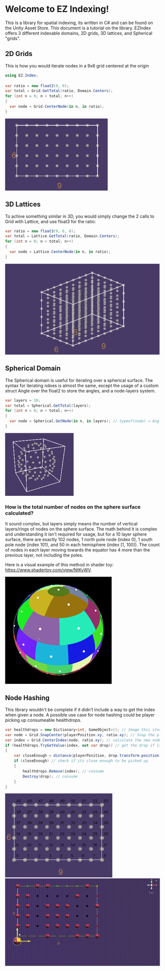 <h1>Welcome to EZ Indexing!</h1>

This is a library for spatial indexing, its written in C# and can be found on the Unity Asset Store. This document is a tutorial on the library. EZIndex offers 3 different indexable domains, 2D grids, 3D lattices, and Spherical "grids". 

<h2>2D Grids</h2>

This is how you would iterate nodes in a 9x6 grid centered at the origin
```C#
using EZ.Index;

var ratio = new float2(9, 6);
var total = Grid.GetTotal(ratio, Domain.Centers);
for (int n = 0; n < total; n++)
{
  var node = Grid.CenterNode(in n, in ratio);
}
```
![9x6 grid of nodes](/Images/9x6grid.png)

<h2>3D Lattices</h2>

To achive something similar in 3D, you would simply change the 2 calls to Grid with Lattice, and use float3 for the ratio:
```C#
var ratio = new float3(9, 6, 6);
var total = Lattice.GetTotal(ratio, Domain.Centers);
for (int n = 0; n < total; n++)
{
  var node = Lattice.CenterNode(in n, in ratio);
}
```
![9x6x6 node lattice](Images/9x6x6lattice.png)

<h2>Spherical Domain</h2>

The Spherical domain is useful for iterating over a spherical surface. The syntax for iterating ndoes is almost the same, except the usage of a custom struct Angle over the float2 to store the angles, and a node-layers system.

```C#
var layers = 10;
var total = Spherical.GetTotal(layers);
for (int n = 0; n < total; n++)
{
  var node = Spherical.GetNode(in n, in layers); // typeof(node) = Angle
}
```
![sphere with 13 node-layers](Images/13layers.png) <br/>

<h3>How is the total number of nodes on the sphere surface calculated?</h3>

It sound complex, but layers simply means the number of vertical layers/rings of nodes on the sphere surface. The math behind it is complex and understanding it isn't required for usage, but for a 10 layer sphere surface, there are exactly 102 nodes, 1 north pole node (index 0), 1 south pole node (index 101), and 50 in each hemisphere (index [1, 100]). The count of nodes in each layer moving towards the equator has 4 more than the previous layer, not including the poles. <br/>

Here is a visual example of this method in shader toy: https://www.shadertoy.com/view/NtKyWV. <br/>

![10 layer based sphere](Images/10layers.png)

<h2>Node Hashing</h2>

This library wouldn't be complete if it didn't include a way to get the index when given a node. 
A possible use case for node hashing could be player picking up consumeable healthdrops.
```C#
var healthdrops = new Dictionary<int, GameObject>(); // Image this stores the mapping of node indices to healthdrop GOs
var node = Grid.SnapCenter(playerPosition.xy, ratio.xy); // Snap the player's position to the nearest node on the centered grid
var index = Grid.CenterIndex(node, ratio.xy); // calculate the new node's index
if (healthdrops.TryGetValue(index, out var drop)) // get the drop if it exists
{
    var closeEnough = distance(playerPosition, drop.transform.position) <= 1;
    if (closeEnough) // check if its close enough to be picked up
    {
        healthdrops.Remove(index); // consume
        Destroy(drop); // consume
    }
}
```
![9x6 indexed grid](Images/indexedgrid.png)
![hippo](Images/hearts.gif)
